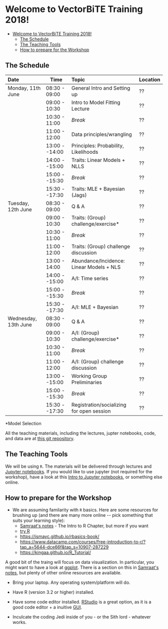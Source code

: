 # Welcome to VectorBiTE Training 2018!
<!-- TOC -->

- [Welcome to VectorBiTE Training 2018!](#welcome-to-vectorbite-training-2018)
    - [The Schedule](#the-schedule)
    - [The Teaching Tools](#the-teaching-tools)
    - [How to prepare for the Workshop](#how-to-prepare-for-the-workshop)

<!-- /TOC -->

## The Schedule

| Date                | Time         | Topic                                 | Location |
|:------              |------        |:------                                |:------   |
|Monday, 11th June    | 08:30 - 09:00| General Intro and Setting up          | ??|
|                     | 09:00 - 10:30| Intro to Model Fitting Lecture            | ??|
|                     | 10:30 - 11:00| *Break*                               | ??|
|                     | 11:00 - 12:00| Data principles/wrangling             | ??|
|                     | 13:00 --14:00| Principles: Probability, Likelihoods              | ??|
|                     | 14:00 --15:00| Traits: Linear Models + NLLS          | ??|
|                     | 15:00 --15:30| *Break*                               | ??|
|                     | 15:30 --17:30| Traits: MLE + Bayesian (Jags)         | ??|
|Tuesday, 12th June   | 08:30 - 09:00| Q & A                                 | ??|
|                     | 09:00 - 10:30| Traits: (Group) challenge/exercise*   | ??|
|                     | 10:30 - 11:00| *Break*                               | ??|
|                     | 11:00 - 12:00| Traits: (Group) challenge discussion  | ??|
|                     | 13:00 - 14:00| Abundance/Incidence: Linear Models + NLS  | ??|
|                     | 14:00 --15:00| A/I: Time series                      | ??|
|                     | 15:00 --15:30| *Break*                               | ??|
|                     | 15:30 --17:30| A/I: MLE + Bayesian                   | ??|
|Wednesday, 13th June | 08:30 - 09:00| Q & A                                 | ??|
|                     | 09:00 - 10:30| A/I: (Group) challenge/exercise*      | ??|
|                     | 10:30 - 11:00| *Break*                               | ??|
|                     | 11:00 - 12:00| A/I: (Group) challenge discussion     | ??|
|                     | 13:00 --15:00| Working Group Preliminaries           | ??|
|                     | 15:00 --15:30| *Break*                               | ??|
|                     | 15:30 --17:30| Registration/socializing for open session  | ??|

*Model Selection 

All the teaching materials, including the lectures, jupter notebooks, code, and data are at [this git repository](https://github.com/vectorbite/VBiTraining).

## The Teaching Tools

We will be using `R`. The materials will be delivered through lectures and [Jupyter notebooks](http://jupyter.org/). If you would like to use jupyter (not required for the workshop), have a look at this [Intro to Jupyter notebooks](https://github.com/mhasoba/TheMulQuaBio/blob/master/notebooks/Intro.ipynb), or something else online.    

## How to prepare for the Workshop

 * We are assuming familarity with `R` basics. Here are some resources for brushing up (and there are many more online -- pick something that suits your learning style):
     - [Samraat's notes](https://github.com/mhasoba/TheMulQuaBio/blob/master/silbiocomp/SilBioComp.pdf) - The Intro to R Chapter, but more if you want
     - [try R](https://hangouts.google.com/_/elUi/chat-redirect?dest=http%3A%2F%2Ftryr.codeschool.com%2F)
     - https://ismayc.github.io/rbasics-book/
     - https://www.datacamp.com/courses/free-introduction-to-r/?tap_a=5644-dce66f&tap_s=10907-287229
     - https://kingaa.github.io/R_Tutorial/

A good bit of the traing will focus on data visualization. In particular, you might want to have a look at [ggplot](http://ggplot.yhathq.com/). There is a section on this in [Samraat's notes](https://github.com/mhasoba/TheMulQuaBio/blob/master/silbiocomp/SilBioComp.pdf), but plenty of other online resources are available.

  * Bring your laptop. Any operating system/platform will do.
  
  * Have R (version 3.2 or higher) installed. 
  
  * Have some code editor installed. [RStudio](https://www.rstudio.com/) is a great option, as it is a good code editor + a inuitive [GUI](https://en.wikipedia.org/wiki/Graphical_user_interface).
  
  * Inculcate the coding Jedi inside of you - or the Sith lord - whatever works.
